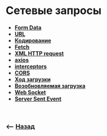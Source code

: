 # Сетевые запросы

* **<a href="./pages/form-data/readme.md">Form Data</a>**
* **<a href="./pages/url/readme.md">URL</a>**
* **<a href="./pages/encode/readme.md">Кодирование</a>**
* **<a href="./pages/fetch/readme.md">Fetch</a>**
* **<a href="./pages/fetch/readme.md">XML HTTP request</a>**
* **<a href="./pages/fetch/readme.md">axios</a>**
* **<a href="./pages/fetch/readme.md">interceptors</a>**
* **<a href="./pages/fetch/readme.md">CORS</a>**
* **<a href="./pages/fetch/readme.md">Ход загрузки</a>**
* **<a href="./pages/fetch/readme.md">Возобновляемая загрузка</a>**
* **<a href="./pages/fetch/readme.md">Web Socket</a>**
* **<a href="./pages/fetch/readme.md">Server Sent Event</a>**

<br>

### ⟵ **<a href="../../readme.md">Назад</a>**
